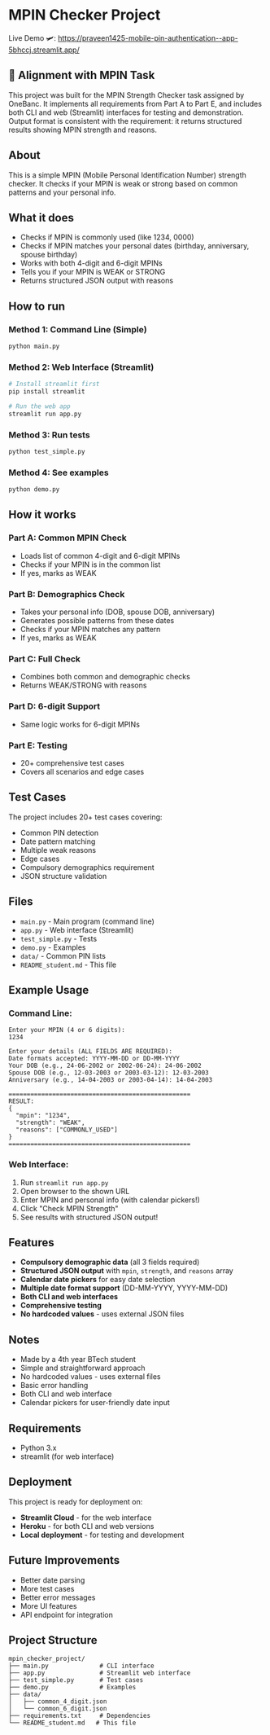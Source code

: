 # MPIN Checker Project


Live Demo 🛩️: https://praveen1425-mobile-pin-authentication--app-5bhccj.streamlit.app/

## 🧾 Alignment with MPIN Task
This project was built for the MPIN Strength Checker task assigned by OneBanc.
It implements all requirements from Part A to Part E, and includes both CLI and web (Streamlit) interfaces for testing and demonstration.
Output format is consistent with the requirement: it returns structured results showing MPIN strength and reasons.

## About
This is a simple MPIN (Mobile Personal Identification Number) strength checker. 
It checks if your MPIN is weak or strong based on common patterns and your personal info.

## What it does
- Checks if MPIN is commonly used (like 1234, 0000)
- Checks if MPIN matches your personal dates (birthday, anniversary, spouse birthday)
- Works with both 4-digit and 6-digit MPINs
- Tells you if your MPIN is WEAK or STRONG
- Returns structured JSON output with reasons

## How to run

### Method 1: Command Line (Simple)
```bash
python main.py
```

### Method 2: Web Interface (Streamlit)
```bash
# Install streamlit first
pip install streamlit

# Run the web app
streamlit run app.py
```

### Method 3: Run tests
```bash
python test_simple.py
```

### Method 4: See examples
```bash
python demo.py
```

## How it works

### Part A: Common MPIN Check
- Loads list of common 4-digit and 6-digit MPINs
- Checks if your MPIN is in the common list
- If yes, marks as WEAK

### Part B: Demographics Check
- Takes your personal info (DOB, spouse DOB, anniversary)
- Generates possible patterns from these dates
- Checks if your MPIN matches any pattern
- If yes, marks as WEAK

### Part C: Full Check
- Combines both common and demographic checks
- Returns WEAK/STRONG with reasons

### Part D: 6-digit Support
- Same logic works for 6-digit MPINs

### Part E: Testing
- 20+ comprehensive test cases
- Covers all scenarios and edge cases

## Test Cases
The project includes 20+ test cases covering:
- Common PIN detection
- Date pattern matching
- Multiple weak reasons
- Edge cases
- Compulsory demographics requirement
- JSON structure validation

## Files
- `main.py` - Main program (command line)
- `app.py` - Web interface (Streamlit)
- `test_simple.py` - Tests
- `demo.py` - Examples
- `data/` - Common PIN lists
- `README_student.md` - This file

## Example Usage

### Command Line:
```
Enter your MPIN (4 or 6 digits):
1234

Enter your details (ALL FIELDS ARE REQUIRED):
Date formats accepted: YYYY-MM-DD or DD-MM-YYYY
Your DOB (e.g., 24-06-2002 or 2002-06-24): 24-06-2002
Spouse DOB (e.g., 12-03-2003 or 2003-03-12): 12-03-2003
Anniversary (e.g., 14-04-2003 or 2003-04-14): 14-04-2003

==================================================
RESULT:
{
  "mpin": "1234",
  "strength": "WEAK",
  "reasons": ["COMMONLY_USED"]
}
==================================================
```

### Web Interface:
1. Run `streamlit run app.py`
2. Open browser to the shown URL
3. Enter MPIN and personal info (with calendar pickers!)
4. Click "Check MPIN Strength"
5. See results with structured JSON output!

## Features
- **Compulsory demographic data** (all 3 fields required)
- **Structured JSON output** with `mpin`, `strength`, and `reasons` array
- **Calendar date pickers** for easy date selection
- **Multiple date format support** (DD-MM-YYYY, YYYY-MM-DD)
- **Both CLI and web interfaces**
- **Comprehensive testing**
- **No hardcoded values** - uses external JSON files

## Notes
- Made by a 4th year BTech student
- Simple and straightforward approach
- No hardcoded values - uses external files
- Basic error handling
- Both CLI and web interface
- Calendar pickers for user-friendly date input

## Requirements
- Python 3.x
- streamlit (for web interface)

## Deployment
This project is ready for deployment on:
- **Streamlit Cloud** - for the web interface
- **Heroku** - for both CLI and web versions
- **Local deployment** - for testing and development

## Future Improvements
- Better date parsing
- More test cases
- Better error messages
- More UI features
- API endpoint for integration

## Project Structure
```
mpin_checker_project/
├── main.py              # CLI interface
├── app.py               # Streamlit web interface
├── test_simple.py       # Test cases
├── demo.py              # Examples
├── data/
│   ├── common_4_digit.json
│   └── common_6_digit.json
├── requirements.txt     # Dependencies
└── README_student.md   # This file
``` 
